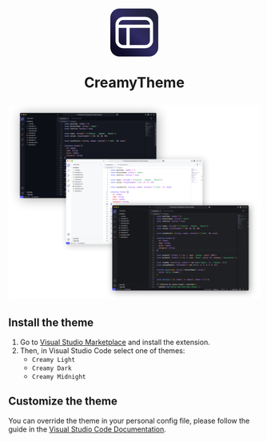 <h1 align="center">

<img width="96" height="96" alt="Icon" src="./images/icon.png" />

CreamyTheme

<img alt="Splash" src="./images/splash.png" />

## Install the theme

1. Go to [Visual Studio Marketplace](https://marketplace.visualstudio.com/items?itemName=ProstoSoftware.CreamyTheme) and install the extension.
2. Then, in Visual Studio Code select one of themes:
   - `Creamy Light`
   - `Creamy Dark`
   - `Creamy Midnight`

## Customize the theme

You can override the theme in your personal config file, please follow the guide in the [Visual Studio Code Documentation](https://code.visualstudio.com/api/extension-guides/color-theme).